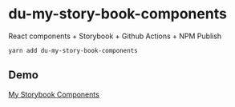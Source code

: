 # du-my-story-book-components

React components + Storybook + Github Actions + NPM Publish

```
yarn add du-my-story-book-components
```
## Demo
[My Storybook Components](dunapanta.github.io/sb-components/)